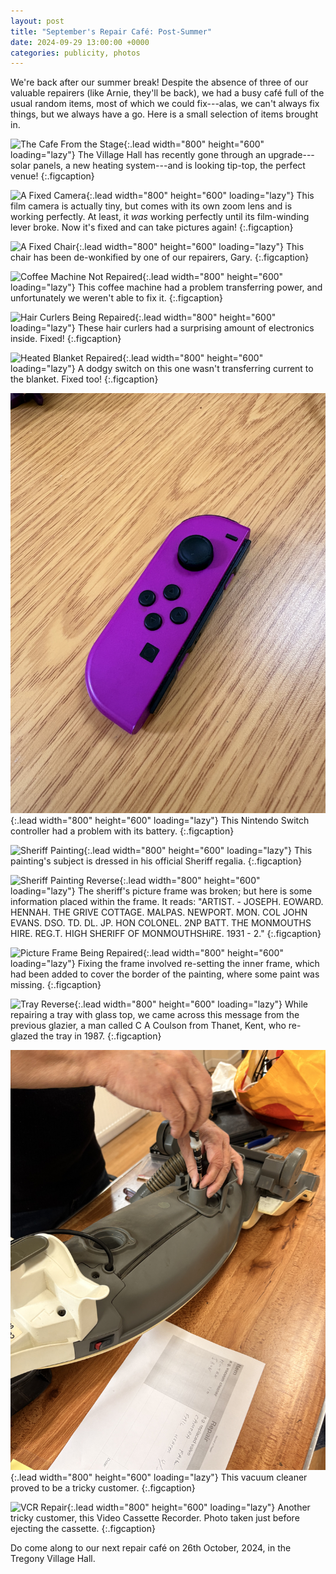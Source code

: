 ```yaml
---
layout: post
title: "September's Repair Café: Post-Summer"
date: 2024-09-29 13:00:00 +0000
categories: publicity, photos
---
```


We're back after our summer break! Despite the absence of three of our valuable repairers (like Arnie, they'll be back), we had a busy café full of the usual random items, most of which we could fix---alas, we can't always fix things, but we always have a go. Here is a small selection of items brought in.

![The Cafe From the Stage](/assets/septRepairs/cafe_from_stage.jpeg){:.lead width="800" height="600" loading="lazy"}
The Village Hall has recently gone through an upgrade---solar panels, a new heating system---and is looking tip-top, the perfect venue!
{:.figcaption}

![A Fixed Camera](/assets/septRepairs/camera_fixed.jpeg){:.lead width="800" height="600" loading="lazy"}
This film camera is actually tiny, but comes with its own zoom lens and is working perfectly. At least, it *was* working perfectly until its film-winding lever broke. Now it's fixed and can take pictures again!
{:.figcaption}

![A Fixed Chair](/assets/septRepairs/chair.jpeg){:.lead width="800" height="600" loading="lazy"}
This chair has been de-wonkified by one of our repairers, Gary.
{:.figcaption}

![Coffee Machine Not Repaired](/assets/septRepairs/coffee_machine.jpeg){:.lead width="800" height="600" loading="lazy"}
This coffee machine had a problem transferring power, and unfortunately we weren't able to fix it.
{:.figcaption}

![Hair Curlers Being Repaired](/assets/septRepairs/hair_curlers.jpeg){:.lead width="800" height="600" loading="lazy"}
These hair curlers had a surprising amount of electronics inside. Fixed!
{:.figcaption}

![Heated Blanket Repaired](/assets/septRepairs/heated_blanket.jpeg){:.lead width="800" height="600" loading="lazy"}
A dodgy switch on this one wasn't transferring current to the blanket. Fixed too!
{:.figcaption}

![Nintendo](/assets/septRepairs/nintendo.jpeg){:.lead width="800" height="600" loading="lazy"}
This Nintendo Switch controller had a problem with its battery.
{:.figcaption}

![Sheriff Painting](/assets/septRepairs/sheriff_painting.jpeg){:.lead width="800" height="600" loading="lazy"}
This painting's subject is dressed in his official Sheriff regalia.
{:.figcaption}

![Sheriff Painting Reverse](/assets/septRepairs/sheriff_reverse.jpeg){:.lead width="800" height="600" loading="lazy"}
The sheriff's picture frame was broken; but here is some information placed within the frame. It reads: "ARTIST. - JOSEPH. EOWARD. HENNAH. THE GRIVE COTTAGE. MALPAS. NEWPORT. MON. COL JOHN EVANS. DSO. TD. DL. JP. HON COLONEL. 2NP BATT. THE MONMOUTHS HIRE. REG.T. HIGH SHERIFF OF MONMOUTHSHiRE. 1931 - 2."
{:.figcaption}

![Picture Frame Being Repaired](/assets/septRepairs/frame_repair.jpeg){:.lead width="800" height="600" loading="lazy"}
Fixing the frame involved re-setting the inner frame, which had been added to cover the border of the painting, where some paint was missing.
{:.figcaption}

![Tray Reverse](/assets/septRepairs/tray_reverse.jpeg){:.lead width="800" height="600" loading="lazy"}
While repairing a tray with glass top, we came across this message from the previous glazier, a man called C A Coulson from Thanet, Kent, who re-glazed the tray in 1987. 
{:.figcaption}

![Vacuum Cleaner](/assets/septRepairs/vacuum_cleaner.jpeg){:.lead width="800" height="600" loading="lazy"}
This vacuum cleaner proved to be a tricky customer.
{:.figcaption}

![VCR Repair](/assets/septRepairs/vcr.jpeg){:.lead width="800" height="600" loading="lazy"}
Another tricky customer, this Video Cassette Recorder. Photo taken just before ejecting the cassette.
{:.figcaption}

Do come along to our next repair café on 26th October, 2024, in the Tregony Village Hall.
